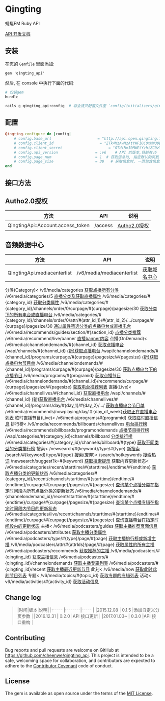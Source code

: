 # Qingting

蜻蜓FM  Ruby API

[API 开发文档](http://open.qingting.fm/documents/API%20%E5%BC%80%E5%8F%91%E6%96%87%E6%A1%A3/)

## 安装

在您的 `Gemfile` 里面添加:

```
gem 'qingting_api'
```

然后, 在 console 中执行下面的代码:

``` bash
# 安装gem
bundle

rails g qingting_api:config  # 将会拷贝配置文件至 `config/initializers/qingting_api.rb`
```

## 配置

``` ruby
Qingting.configure do |config|
    # config.base_url                     = "http://api.open.qingting.fm"    # api url
    # config.client_id                     = "ZTk4MzAwMzAtYWFiOC0xMWU0LTkyM2YtMDAxNjNlMDAyMGFk"     # 授权 API client_id
    # config.client_secret                     = "OTdiNmI0MWEtYzhiZC0zYWE1LWExZmEtMDU0OWZhNTljZmRk"          # 授权 API client_secret
    # config.api_version                 = :v6    # API 的版本,目前有v6
    # config.page_num                    = 1  # 获取信息时, 指定默认的页数
    # config.page_size                   = 30   # 获取信息时, 一页包含信息数量
end
```

## 接口方法

Autho2.0授权
----

方法|API|说明
-----|-------|-----
QingtingApi::Account.access_token | /access  | [Autho2.0授权](http://open.qingting.fm/documents/documents/Autho2.0授权/)

音频数据中心
----

方法|API|说明
-----|-------|-----
QingtingApi.mediacenterlist | /v6/media/mediacenterlist  |<a href="http://open.qingting.fm/documents/documents/获取音频流拼取规则/">获取域名中心</a>


<tr><th align="center" colspan="2">分类(Category)</th><

<tr><td>/v6/media/categories </td><td> <a href="http://open.qingting.fm/documents/documents/获取点播所有分类/">获取点播所有分类</a></td>

<tr><td>/v6/media/categories/5 </td><td> <a href="http://open.qingting.fm/documents/documents/直播分类及获取直播属性/">直播分类及获取直播属性</a></td>

<tr><td>/v6/media/categories/#{category_id} </td><td> <a href="http://open.qingting.fm/documents/documents/获取某个分类下的属性/">获取分类属性</a></td>

<tr><td>/v6/media/categories/#{category_id}/channels/order/0/curpage/#{curpage}/pagesize/30 </td><td> <a href="http://open.qingting.fm/documents/documents/获取分类下的所有电台或直播电台/">获取分类下的所有电台或直播电台</a></td>

<tr><td>/v6/media/categories/#{category_id}/channels/order/0/attr/#{attr_id_1}/#{attr_id_2}/.../curpage/#{curpage}/pagesize/30 </td><td> <a href="http://open.qingting.fm/documents/documents/获取分类下的所有电台或直播电台，并按属性筛选/">通过属性筛选分类的点播电台或直播电台</a></td>

<tr><td>/v6/media/recommends/guides/section/#{section_id}</td><td> <a href="http://open.qingting.fm/documents/documents/获取点播分类推荐/">点播分类推荐</a></td>

<tr><td>/v6/media/recommend/live/banner</td><td> <a href="http://open.qingting.fm/documents/documents/获取直播banner内容/">直播banner内容</a></td>

<tr><th align="center" colspan="2">点播(OnDemand)</th><

<tr><td>/v6/media/channelondemands/#{channel_id} </td><td> <a href="http://open.qingting.fm/documents/documents/获取点播电台/">获取点播电台</a></td>

<tr><td>/wapi/channels/#{channel_id} </td><td> <a href="http://open.qingting.fm/documents/documents/(新)获取点播电台/">(新)获取点播电台</a></td>

<tr><td>/wapi/channelondemands/#{channel_id}/programs/curpage/#{curpage}/pagesize/#{pagesize} </td><td> <a href="http://open.qingting.fm/documents/documents/(新)获取点播电台节目单/">(新)获取点播电台节目单</a></td>

<tr><td>/v6/media/channelondemands/#{channel_id}/programs/curpage/#{curpage}/pagesize/30 </td><td> <a href="http://open.qingting.fm/documents/documents/获取点播电台下的点播节目/">获取点播电台下的点播节目</a></td>

<tr><td>/v6/media/programs/#{programid} </td><td> <a href="http://open.qingting.fm/documents/documents/获取点播节目/">获取点播节目</a></td>

<tr><td>/v6/media/channelondemands/#{channel_id}/recommends/curpage/#{curpage}/pagesize/#{pagesize}</td><td> <a href="http://open.qingting.fm/documents/documents/获取电台推荐列表/">获取电台推荐列表</a></td>

<tr><th align="center" colspan="2">直播(Live)</th><

<tr><td>/v6/media/channellives/#{channel_id} </td><td> <a href="http://open.qingting.fm/documents/documents/获取直播电台/">获取直播电台</a></td>

<tr><td>/wapi/channels/#{channel_id} </td><td> <a href="http://open.qingting.fm/documents/documents/(新)获取直播电台/">(新)获取直播电台</a></td>

<tr><td>/v6/media/channellives/#{channel_id}/programs/day/#{day_1}/#{day_2}/.../ </td><td> <a href="http://open.qingting.fm/documents/documents/获取直播电台节目单/">获取直播电台节目单</a></td>

<tr><td>/v6/media/recommends/nowplaying/day/＃{day_of_week}</td><td><a href="http://open.qingting.fm/documents/documents/获取正在直播电台列表/">获取正在直播电台列表</a></td>

<tr><th align="center" colspan="2">临时直播节目(Live)</th><

<tr><td>/v6/media/programs/#{programid} </td><td> <a href="http://open.qingting.fm/documents/documents/获取临时直播信息/">获取临时直播信息</a></td>

<tr><th align="center" colspan="2"> 排行榜</th><

<tr><td>/v6/media/recommends/billboards/channellives </td><td> <a href="http://open.qingting.fm/documents/documents/电台排行榜/">电台排行榜</a></td>

<tr><td>/v6/media/recommends/billboards/programondemands </td><td> <a href="http://open.qingting.fm/documents/documents/点播节目排行榜/">点播节目排行榜</a></td>

<tr><td>/wapi/categories/#{category_id}/channels/billboard </td><td> <a href="http://open.qingting.fm/documents/documents/分类排行榜/">分类排行榜</a></td>

<tr><td>/v6/media/categories/#{category_id}/channels/billboard/#{type} </td><td> <a href="http://open.qingting.fm/documents/documents/获取不同类型的分类排行榜/">获取不同类型的分类排行榜</a></td>

<tr><th align="center" colspan="2">搜索</th><

<tr><td>/newsearch/#{keyword}/type/#{type} </td><td> <a href="http://open.qingting.fm/documents/documents/新搜索/">新搜索</a></td>

<tr><td>/search/#{keyword}/type/#{type} </td><td> <a href="http://open.qingting.fm/documents/documents/搜索/">搜索</a>(废弃)</td><

<tr><td>/search/hotkeywords </td><td> <a href="http://open.qingting.fm/documents/documents/搜索热词/">搜索热词</a></td>

<tr><td>/newsearch/suggest?k=#{keyword} </td><td> <a href="http://open.qingting.fm/documents/documents/获取搜索提示/">获取搜索提示</a></td>

<tr><th align="center" colspan="2">获取内容更新状态</th><

<tr><td>/v6/media/categories/recent/starttime/#{starttime}/endtime/#{endtime} </td><td> <a href="http://open.qingting.fm/documents/documents/获取点播分类的更新状态/">获取点播分类的更新状态</a></td>

<tr><td>/v6/media/categories/#{category_id}/recent/channels/starttime/#{starttime}/endtime/#{endtime}/curpage/#{curpage}/pagesize/#{pagesize} </td><td> <a href="http://open.qingting.fm/documents/documents/查询某个点播分类在指定时间段内所有点播分类的更新状态/">查询某个点播分类在指定时间段内所有点播分类的更新状态</a></td>

<tr><td>/v6/media/channelondemands/#{channelondemand_id}/recent/starttime/#{starttime}/endtime/#{endtime}/curpage/#{curpage}/pagesize/#{pagesize} </td><td> <a href="http://open.qingting.fm/documents/documents/查询某个点播专辑在指定时间段内节目的更新状态/">查询某个点播专辑在指定时间段内节目的更新状态</a></td>

<tr><td>/v6/media/categories/live/recent/channels/starttime/#{starttime}/endtime/#{endtime}/curpage/#{curpage}/pagesize/#{pagesize}</td><td> <a href="http://open.qingting.fm/documents/documents/查询直播电台在指定时间段内的更新状态/">查询直播电台在指定时间段内的更新状态</a></td>

<tr><th align="center" colspan="2">主播</th><

<tr><td>/v6/media/podcasters/guides </td><td> <a href="http://open.qingting.fm/documents/documents/获取主播推荐页面信息/">获取主播推荐页面信息</a></td>

<tr><td>/v6/media/podcasters/attributes </td><td> <a href="http://open.qingting.fm/documents/documents/获取主播分类属性/">获取主播分类属性</a></td>

<tr><td>/v6/media/podcasters/type/#{type}/page/#{page}</td><td> <a href="http://open.qingting.fm/documents/documents/获取主播排行榜或新增主播/">获取主播排行榜或新增主播</a></td>

<tr><td>/v6/media/podcasters/attr/#{attrIds}/page/#{page}</td><td> <a href="http://open.qingting.fm/documents/documents/获取属性的所有主播/">获取属性的所有主播</a></td>

<tr><td> /v6/media/podcasters/recommends</td><td> <a href="http://open.qingting.fm/documents/documents/获取推荐的主播/">获取推荐的主播</a></td>

<tr><td>/v6/media/podcasters/#{qingting_id} </td><td> <a href="http://open.qingting.fm/documents/documents/获取主播信息/">获取主播信息</a></td>

<tr><td>/v6/media/podcasters/#{qingting_id}/channelondemands </td><td> <a href="http://open.qingting.fm/documents/documents/获取主播专辑列表/">获取主播专辑列表</a></td>

<tr><td>/v6/media/podcasters/#{qingting_id}/recent </td><td> <a href="http://open.qingting.fm/documents/documents/获取主播最近更新节目/">获取主播最近更新节目</a></td>

<tr><th align="center" colspan="2">此刻</th><

<tr><td>/v6/media/now </td><td> <a href="http://open.qingting.fm/documents/documents/获取此时此刻节目列表/">获取此时此刻节目列表</a></td>

<tr><th align="center" colspan="2">专题</th><

<tr><td>/v6/media/topics/#{topic_id} </td><td> <a href="http://open.qingting.fm/documents/documents/获取专题的专辑列表/">获取专题的专辑列表</a></td>

<tr><th align="center" colspan="2">活动</th><

<tr><td>v6/media/activities/#{activity_id} </td><td> <a href="http://open.qingting.fm/documents/documents/获取活动信息/">获取活动信息</a></td>



## Change log

> |时间|版本|说明|
|:-----  |:-------|-----                               |
|2015.12.08  | 0.1.5 |添加自定义分页参数                       |
|2016.12.31  | 0.2.0 |API 接口更新                     |
|2017.01.03~ | 0.3.0 |API 接口重构                  |

## Contributing

Bug reports and pull requests are welcome on GitHub at https://github.com/cheenwe/qingting_api. This project is intended to be a safe, welcoming space for collaboration, and contributors are expected to adhere to the [Contributor Covenant](contributor-covenant.org) code of conduct.


## License

The gem is available as open source under the terms of the [MIT License](http://opensource.org/licenses/MIT).

